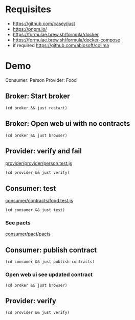 
# Requisites

- https://github.com/casey/just
- https://pnpm.io/
- https://formulae.brew.sh/formula/docker
- https://formulae.brew.sh/formula/docker-compose
- if required https://github.com/abiosoft/colima

# Demo

Consumer: Person
Provider: Food

## Broker: Start broker

`(cd broker && just restart)`

## Broker: Open web ui with no contracts

`(cd broker && just browser)`

## Provider: verify and fail

[provider/provider/person.test.js](provider/provider/person.test.js)

`(cd provider && just verify)`

## Consumer: test

[consumer/contracts/food.test.js](consumer/contracts/food.test.js)

`(cd consumer && just test)`

### See pacts

[consumer/pact/pacts](consumer/pact/pacts)

## Consumer: publish contract

`(cd consumer && just publish-contracts)`

### Open web ui see updated contract

`(cd broker && just browser)`

## Provider: verify

`(cd provider && just verify)`
